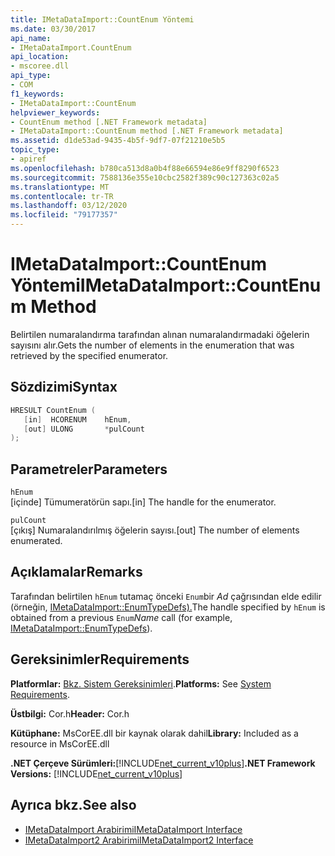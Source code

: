 ```yaml
---
title: IMetaDataImport::CountEnum Yöntemi
ms.date: 03/30/2017
api_name:
- IMetaDataImport.CountEnum
api_location:
- mscoree.dll
api_type:
- COM
f1_keywords:
- IMetaDataImport::CountEnum
helpviewer_keywords:
- CountEnum method [.NET Framework metadata]
- IMetaDataImport::CountEnum method [.NET Framework metadata]
ms.assetid: d1de53ad-9435-4b5f-9df7-07f21210e5b5
topic_type:
- apiref
ms.openlocfilehash: b780ca513d8a0b4f88e66594e86e9ff8290f6523
ms.sourcegitcommit: 7588136e355e10cbc2582f389c90c127363c02a5
ms.translationtype: MT
ms.contentlocale: tr-TR
ms.lasthandoff: 03/12/2020
ms.locfileid: "79177357"
---
```

# <a name="imetadataimportcountenum-method"></a><span data-ttu-id="d54b9-102">IMetaDataImport::CountEnum Yöntemi</span><span class="sxs-lookup"><span data-stu-id="d54b9-102">IMetaDataImport::CountEnum Method</span></span>
<span data-ttu-id="d54b9-103">Belirtilen numaralandırma tarafından alınan numaralandırmadaki öğelerin sayısını alır.</span><span class="sxs-lookup"><span data-stu-id="d54b9-103">Gets the number of elements in the enumeration that was retrieved by the specified enumerator.</span></span>  
  
## <a name="syntax"></a><span data-ttu-id="d54b9-104">Sözdizimi</span><span class="sxs-lookup"><span data-stu-id="d54b9-104">Syntax</span></span>  
  
```cpp  
HRESULT CountEnum (  
   [in]  HCORENUM    hEnum,
   [out] ULONG       *pulCount  
);  
```  
  
## <a name="parameters"></a><span data-ttu-id="d54b9-105">Parametreler</span><span class="sxs-lookup"><span data-stu-id="d54b9-105">Parameters</span></span>  
 `hEnum`  
 <span data-ttu-id="d54b9-106">[içinde] Tümumeratörün sapı.</span><span class="sxs-lookup"><span data-stu-id="d54b9-106">[in] The handle for the enumerator.</span></span>  
  
 `pulCount`  
 <span data-ttu-id="d54b9-107">[çıkış] Numaralandırılmış öğelerin sayısı.</span><span class="sxs-lookup"><span data-stu-id="d54b9-107">[out] The number of elements enumerated.</span></span>  
  
## <a name="remarks"></a><span data-ttu-id="d54b9-108">Açıklamalar</span><span class="sxs-lookup"><span data-stu-id="d54b9-108">Remarks</span></span>  
 <span data-ttu-id="d54b9-109">Tarafından belirtilen `hEnum` tutamaç önceki `Enum`bir *Ad* çağrısından elde edilir (örneğin, [IMetaDataImport::EnumTypeDefs).](../../../../docs/framework/unmanaged-api/metadata/imetadataimport-enumtypedefs-method.md)</span><span class="sxs-lookup"><span data-stu-id="d54b9-109">The handle specified by `hEnum` is obtained from a previous `Enum`*Name* call (for example, [IMetaDataImport::EnumTypeDefs](../../../../docs/framework/unmanaged-api/metadata/imetadataimport-enumtypedefs-method.md)).</span></span>  
  
## <a name="requirements"></a><span data-ttu-id="d54b9-110">Gereksinimler</span><span class="sxs-lookup"><span data-stu-id="d54b9-110">Requirements</span></span>  
 <span data-ttu-id="d54b9-111">**Platformlar:** [Bkz. Sistem Gereksinimleri](../../../../docs/framework/get-started/system-requirements.md).</span><span class="sxs-lookup"><span data-stu-id="d54b9-111">**Platforms:** See [System Requirements](../../../../docs/framework/get-started/system-requirements.md).</span></span>  
  
 <span data-ttu-id="d54b9-112">**Üstbilgi:** Cor.h</span><span class="sxs-lookup"><span data-stu-id="d54b9-112">**Header:** Cor.h</span></span>  
  
 <span data-ttu-id="d54b9-113">**Kütüphane:** MsCorEE.dll bir kaynak olarak dahil</span><span class="sxs-lookup"><span data-stu-id="d54b9-113">**Library:** Included as a resource in MsCorEE.dll</span></span>  
  
 <span data-ttu-id="d54b9-114">**.NET Çerçeve Sürümleri:**[!INCLUDE[net_current_v10plus](../../../../includes/net-current-v10plus-md.md)]</span><span class="sxs-lookup"><span data-stu-id="d54b9-114">**.NET Framework Versions:** [!INCLUDE[net_current_v10plus](../../../../includes/net-current-v10plus-md.md)]</span></span>  
  
## <a name="see-also"></a><span data-ttu-id="d54b9-115">Ayrıca bkz.</span><span class="sxs-lookup"><span data-stu-id="d54b9-115">See also</span></span>

- [<span data-ttu-id="d54b9-116">IMetaDataImport Arabirimi</span><span class="sxs-lookup"><span data-stu-id="d54b9-116">IMetaDataImport Interface</span></span>](../../../../docs/framework/unmanaged-api/metadata/imetadataimport-interface.md)
- [<span data-ttu-id="d54b9-117">IMetaDataImport2 Arabirimi</span><span class="sxs-lookup"><span data-stu-id="d54b9-117">IMetaDataImport2 Interface</span></span>](../../../../docs/framework/unmanaged-api/metadata/imetadataimport2-interface.md)
